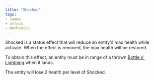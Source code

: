 ```yaml
---
title: "Shocked"
tags:
- swamp
- effect
- mechanics
---
```


Shocked is a status effect that will reduce an entity's max health while activate.
When the effect is removed, the max health will be restored.

To obtain this effect, an entity must be in range of a thrown [Bottle o' Lightning](notes/item/bottle_o_lightning) when it lands.

The entity will lose 2 health per level of Shocked.